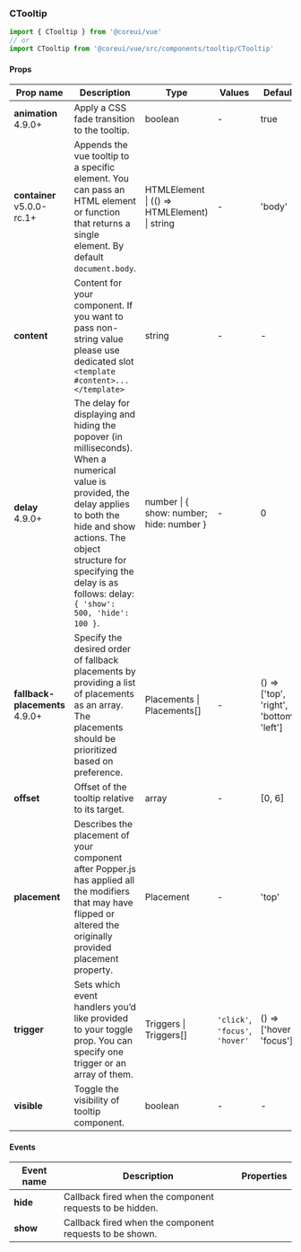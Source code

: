 ### CTooltip

```jsx
import { CTooltip } from '@coreui/vue'
// or
import CTooltip from '@coreui/vue/src/components/tooltip/CTooltip'
```

#### Props

| Prop name                                                              | Description                                                                                                                                                                                                                                                     | Type                                         | Values                          | Default                                  |
| ---------------------------------------------------------------------- | --------------------------------------------------------------------------------------------------------------------------------------------------------------------------------------------------------------------------------------------------------------- | -------------------------------------------- | ------------------------------- | ---------------------------------------- |
| **animation** <br><div class="badge bg-primary">4.9.0+</div>           | Apply a CSS fade transition to the tooltip.                                                                                                                                                                                                                     | boolean                                      | -                               | true                                     |
| **container** <br><div class="badge bg-primary">v5.0.0-rc.1+</div>     | Appends the vue tooltip to a specific element. You can pass an HTML element or function that returns a single element. By default `document.body`.                                                                                                              | HTMLElement \| (() => HTMLElement) \| string | -                               | 'body'                                   |
| **content**                                                            | Content for your component. If you want to pass non-string value please use dedicated slot `<template #content>...</template>`                                                                                                                                  | string                                       | -                               | -                                        |
| **delay** <br><div class="badge bg-primary">4.9.0+</div>               | The delay for displaying and hiding the popover (in milliseconds). When a numerical value is provided, the delay applies to both the hide and show actions. The object structure for specifying the delay is as follows: delay: `{ 'show': 500, 'hide': 100 }`. | number \| { show: number; hide: number }     | -                               | 0                                        |
| **fallback-placements** <br><div class="badge bg-primary">4.9.0+</div> | Specify the desired order of fallback placements by providing a list of placements as an array. The placements should be prioritized based on preference.                                                                                                       | Placements \| Placements[]                   | -                               | () => ['top', 'right', 'bottom', 'left'] |
| **offset**                                                             | Offset of the tooltip relative to its target.                                                                                                                                                                                                                   | array                                        | -                               | [0, 6]                                   |
| **placement**                                                          | Describes the placement of your component after Popper.js has applied all the modifiers that may have flipped or altered the originally provided placement property.                                                                                            | Placement                                    | -                               | 'top'                                    |
| **trigger**                                                            | Sets which event handlers you’d like provided to your toggle prop. You can specify one trigger or an array of them.                                                                                                                                             | Triggers \| Triggers[]                       | `'click'`, `'focus'`, `'hover'` | () => ['hover', 'focus']                 |
| **visible**                                                            | Toggle the visibility of tooltip component.                                                                                                                                                                                                                     | boolean                                      | -                               | -                                        |

#### Events

| Event name | Description                                              | Properties |
| ---------- | -------------------------------------------------------- | ---------- |
| **hide**   | Callback fired when the component requests to be hidden. |
| **show**   | Callback fired when the component requests to be shown.  |
